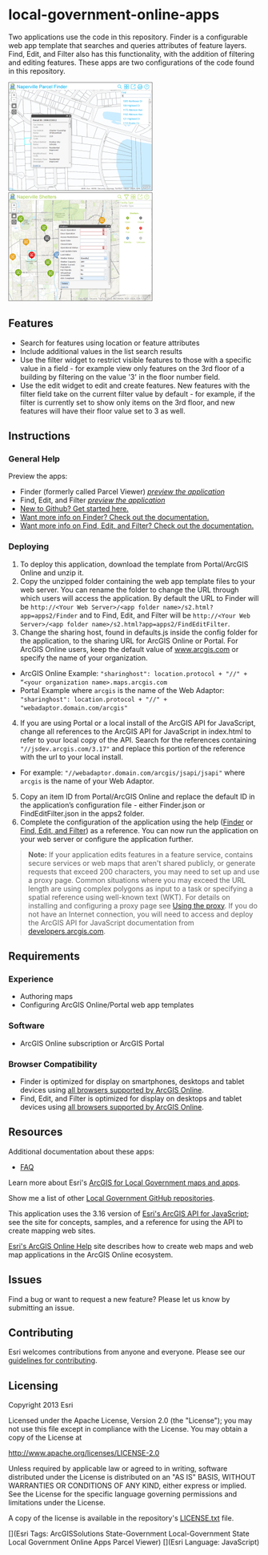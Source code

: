 [FinderPreview]: http://www.arcgis.com/apps/Solutions/s2.html?app=apps2/Finder
[FinderThumbnail]: local-government-online-apps.png "Preview the Local Government Online App using the 'Finder' configuration"
[FEFPreview]: http://www.arcgis.com/apps/Solutions/s2.html?app=apps2/FindEditFilter
[FEFThumbnail]: local-government-online-apps2.png "Preview the Local Government Online App using the 'Find, Edit, and Filter' configuration"

[Getting Started with Finder]: doc/GettingStartedWithFinder.md
[Getting Started with Find, Edit, and Filter]: doc/GettingStartedWithFindEditFilter.md
[FAQ]: doc/FAQ.md
[Background information about web application templates]: http://resources.arcgis.com/en/help/arcgisonline/index.html#/About_web_application_templates/010q000000nt000000/
[Esri's ArcGIS Online Help]: http://resources.arcgis.com/en/help/arcgisonline/

[ArcGIS for Local Government maps and apps]: http://solutions.arcgis.com/local-government/
[Local Government GitHub repositories]: http://esri.github.io/#Local-Government
[LGInfoModel]: http://www.arcgis.com/home/item.html?id=ae175b36c4154dda987127dff879350d

[Esri's ArcGIS API for JavaScript]: http://help.arcgis.com/en/webapi/javascript/arcgis/
[supported browsers]: http://help.arcgis.com/en/webapi/javascript/arcgis/jshelp/#supported_browsers
[ArcGISDesktop]: http://www.esri.com/software/arcgis/arcgis-for-desktop
[ArcGISServer]: http://www.esri.com/software/arcgis/arcgisserver

[New to Github? Get started here.]: http://htmlpreview.github.com/?https://github.com/Esri/esri.github.com/blob/master/help/esri-getting-to-know-github.html
[Finder help]: http://solutions.arcgis.com/local-government/help/finder/
[FEF help]: http://solutions.arcgis.com/local-government/help/find-edit-filter/
[guidelines for contributing]: https://github.com/esri/contributing
[LICENSE.txt]: LICENSE.txt

# local-government-online-apps

Two applications use the code in this repository. Finder is a configurable web app template that searches and queries attributes of feature layers. Find, Edit, and Filter also has this functionality, with the addition of filtering and editing features. These apps are two configurations of the code found in this repository.

[![Image of Local Government Online App using the 'Finder' configuration][FinderThumbnail]][FinderPreview] [![Image of Local Government Online App using the 'Find, Edit, and Filter' configuration][FEFThumbnail]][FEFPreview]

## Features

* Search for features using location or feature attributes
* Include additional values in the list search results
* Use the filter widget to restrict visible features to those with a specific value in a field - for example view only features on the 3rd floor of a building by filtering on the value '3' in the floor number field.
* Use the edit widget to edit and create features. New features with the filter field take on the current filter value by default - for example, if the filter is currently set to show only items on the 3rd floor, and new features will have their floor value set to 3 as well.

## Instructions

### General Help
Preview the apps:
* Finder (formerly called Parcel Viewer) *[preview the application][FinderPreview]*
* Find, Edit, and Filter *[preview the application][FEFPreview]*
* [New to Github? Get started here.][]
* [Want more info on Finder? Check out the documentation.][Finder help]
* [Want more info on Find, Edit, and Filter? Check out the documentation.][FEF help]

### Deploying

1. To deploy this application, download the template from Portal/ArcGIS Online and unzip it.
2. Copy the unzipped folder containing the web app template files to your web server. You can rename the folder to change the URL through which users will access the application. By default the URL to Finder will be `http://<Your Web Server>/<app folder name>/s2.html?app=apps2/Finder` and to Find, Edit, and Filter will be `http://<Your Web Server>/<app folder name>/s2.html?app=apps2/FindEditFilter`.
3. Change the sharing host, found in defaults.js inside the config folder for the application, to the sharing URL for ArcGIS Online or Portal. For ArcGIS Online users, keep the default value of www.arcgis.com or specify the name of your organization.
  - ArcGIS Online Example:  `"sharinghost": location.protocol + "//" + “<your organization name>.maps.arcgis.com`
  - Portal Example where `arcgis` is the name of the Web Adaptor: `"sharinghost": location.protocol + "//" + "webadaptor.domain.com/arcgis"`
4. If you are using Portal or a local install of the ArcGIS API for JavaScript, change all references to the ArcGIS API for JavaScript in index.html to refer to your local copy of the API. Search for the references containing `"//jsdev.arcgis.com/3.17"` and replace this portion of the reference with the url to your local install.
  - For example: `"//webadaptor.domain.com/arcgis/jsapi/jsapi"` where `arcgis` is the name of your Web Adaptor.
5. Copy an item ID from Portal/ArcGIS Online and replace the default ID in the application’s configuration file - either Finder.json or FindEditFilter.json in the apps2 folder.
6. Complete the configuration of the application using the help ([Finder][Finder help] or [Find, Edit, and Filter][FEF help]) as a reference.
You can now run the application on your web server or configure the application further.

> **Note:** If your application edits features in a feature service, contains secure services or web maps that aren't shared publicly, or generate requests that exceed 200 characters, you may need to set up and use a proxy page. Common situations where you may exceed the URL length are using complex polygons as input to a task or specifying a spatial reference using well-known text (WKT). For details on installing and configuring a proxy page see [Using the proxy](https://developers.arcgis.com/javascript/jshelp/ags_proxy.html). If you do not have an Internet connection, you will need to access and deploy the ArcGIS API for JavaScript documentation from [developers.arcgis.com](https://developers.arcgis.com/).


## Requirements

### Experience

* Authoring maps
* Configuring ArcGIS Online/Portal web app templates

### Software
* ArcGIS Online subscription or ArcGIS Portal

### Browser Compatibility
* Finder is optimized for display on smartphones, desktops and tablet devices using [all browsers supported by ArcGIS Online][supported browsers].
* Find, Edit, and Filter is optimized for display on desktops and tablet devices using [all browsers supported by ArcGIS Online][supported browsers].

## Resources

Additional documentation about these apps:
* [FAQ][]

Learn more about Esri's [ArcGIS for Local Government maps and apps][].

Show me a list of other [Local Government GitHub repositories][].

This application uses the 3.16 version of [Esri's ArcGIS API for JavaScript][]; see the site for concepts, samples, and a reference for using the API to create mapping web sites.

[Esri's ArcGIS Online Help][] site describes how to create web maps and web map applications in the ArcGIS Online ecosystem.

## Issues

Find a bug or want to request a new feature?  Please let us know by submitting an issue.

## Contributing

Esri welcomes contributions from anyone and everyone. Please see our [guidelines for contributing][].

## Licensing

Copyright 2013 Esri

Licensed under the Apache License, Version 2.0 (the "License"); you may not use this file except in compliance with the License. You may obtain a copy of the License at

   http://www.apache.org/licenses/LICENSE-2.0

Unless required by applicable law or agreed to in writing, software distributed under the License is distributed on an "AS IS" BASIS, WITHOUT WARRANTIES OR CONDITIONS OF ANY KIND, either express or implied. See the License for the specific language governing permissions and limitations under the License.

A copy of the license is available in the repository's [LICENSE.txt][] file.

[](Esri Tags: ArcGISSolutions State-Government Local-Government State Local Government Online Apps Parcel Viewer)
[](Esri Language: JavaScript)
